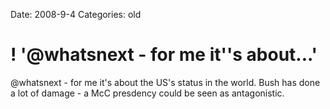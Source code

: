 Date: 2008-9-4
Categories: old

# ! '@whatsnext - for me it''s about...'

@whatsnext - for me it's about the US's status in the world. Bush has done a lot of damage - a McC presdency could be seen as antagonistic.
